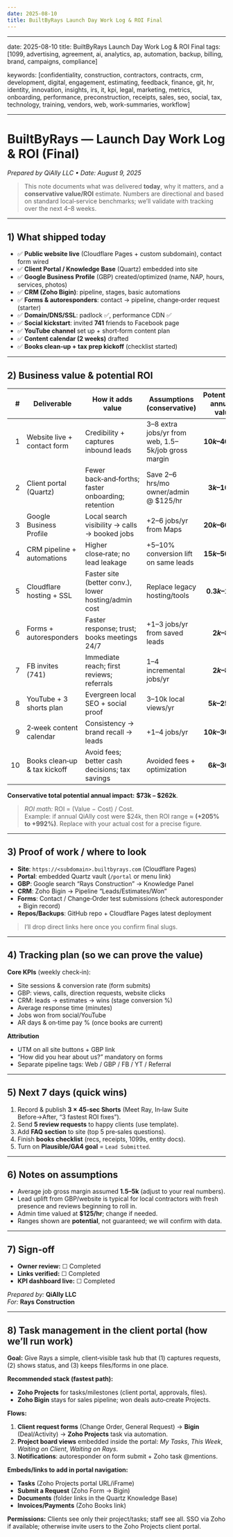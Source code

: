 ```yaml
---
date: 2025-08-10
title: BuiltByRays Launch Day Work Log & ROI Final
---
```

---
date: 2025-08-10
title: BuiltByRays Launch Day Work Log & ROI Final
tags: [1099, advertising, agreement, ai, analytics, ap, automation, backup, billing, brand, campaigns, compliance]

keywords: [confidentiality, construction, contractors, contracts, crm, development, digital, engagement, estimating, feedback, finance, git, hr, identity, innovation, insights, irs, it, kpi, legal, marketing, metrics, onboarding, performance, preconstruction, receipts, sales, seo, social, tax, technology, training, vendors, web, work-summaries, workflow]

---
# BuiltByRays — Launch Day Work Log & ROI (Final)

*Prepared by QiAlly LLC • Date: August 9, 2025*

> This note documents what was delivered **today**, why it matters, and a **conservative value/ROI** estimate. Numbers are directional and based on standard local‑service benchmarks; we’ll validate with tracking over the next 4–8 weeks.

---

## 1) What shipped today

- ✅ **Public website live** (Cloudflare Pages + custom subdomain), contact form wired
- ✅ **Client Portal / Knowledge Base** (Quartz) embedded into site
- ✅ **Google Business Profile** (GBP) created/optimized (name, NAP, hours, services, photos)
- ✅ **CRM (Zoho Bigin)**: pipeline, stages, basic automations
- ✅ **Forms & autoresponders**: contact → pipeline, change‑order request (starter)
- ✅ **Domain/DNS/SSL**: padlock ✅, performance CDN ✅
- ✅ **Social kickstart**: invited **741** friends to Facebook page
- ✅ **YouTube channel** set up + short‑form content plan
- ✅ **Content calendar (2 weeks)** drafted
- ✅ **Books clean‑up + tax prep kickoff** (checklist started)

---

## 2) Business value & potential ROI

| # | Deliverable | How it adds value | Assumptions (conservative) | Potential **annual** value |
|---:|---|---|---|---:|
| 1 | Website live + contact form | Credibility + captures inbound leads | 3–8 extra jobs/yr from web, $1.5–$5k/job gross margin | **$10k–$40k** |
| 2 | Client portal (Quartz) | Fewer back‑and‑forths; faster onboarding; retention | Save 2–6 hrs/mo owner/admin @ $125/hr | **$3k–$10k** |
| 3 | Google Business Profile | Local search visibility → calls → booked jobs | +2–6 jobs/yr from Maps | **$20k–$60k** |
| 4 | CRM pipeline + automations | Higher close‑rate; no lead leakage | +5–10% conversion lift on same leads | **$15k–$50k** |
| 5 | Cloudflare hosting + SSL | Faster site (better conv.), lower hosting/admin cost | Replace legacy hosting/tools | **$0.3k–$1k** |
| 6 | Forms + autoresponders | Faster response; trust; books meetings 24/7 | +1–3 jobs/yr from saved leads | **$2k–$8k** |
| 7 | FB invites (741) | Immediate reach; first reviews; referrals | 1–4 incremental jobs/yr | **$2k–$8k** |
| 8 | YouTube + 3 shorts plan | Evergreen local SEO + social proof | 3–10k local views/yr | **$5k–$25k** |
| 9 | 2‑week content calendar | Consistency → brand recall → leads | +1–4 jobs/yr | **$10k–$30k** |
|10 | Books clean‑up & tax kickoff | Avoid fees; better cash decisions; tax savings | Avoided fees + optimization | **$6k–$30k** |

**Conservative total potential annual impact:** **$73k – $262k**.

> *ROI math:* ROI = (Value − Cost) / Cost.  
> Example: if annual QiAlly cost were $24k, then ROI range ≈ **(+205% to +992%)**. Replace with your actual cost for a precise figure.

---

## 3) Proof of work / where to look

- **Site**: `https://<subdomain>.builtbyrays.com` (Cloudflare Pages)
- **Portal**: embedded Quartz vault (`/portal` or menu link)
- **GBP**: Google search “Rays Construction” → Knowledge Panel
- **CRM**: Zoho Bigin → Pipeline “Leads/Estimates/Won”
- **Forms**: Contact / Change‑Order test submissions (check autoresponder + Bigin record)
- **Repos/Backups**: GitHub repo + Cloudflare Pages latest deployment

> I’ll drop direct links here once you confirm final slugs.

---

## 4) Tracking plan (so we can prove the value)

**Core KPIs** (weekly check‑in):
- Site sessions & conversion rate (form submits)
- GBP: views, calls, direction requests, website clicks
- CRM: leads → estimates → wins (stage conversion %)
- Average response time (minutes)
- Jobs won from social/YouTube
- AR days & on‑time pay % (once books are current)

**Attribution**
- UTM on all site buttons + GBP link  
- “How did you hear about us?” mandatory on forms  
- Separate pipeline tags: Web / GBP / FB / YT / Referral

---

## 5) Next 7 days (quick wins)

1) Record & publish **3 × 45‑sec Shorts** (Meet Ray, In‑law Suite Before→After, “3 fastest ROI fixes”).  
2) Send **5 review requests** to happy clients (use template).  
3) Add **FAQ section** to site (top 5 pre‑sales questions).  
4) Finish **books checklist** (recs, receipts, 1099s, entity docs).  
5) Turn on **Plausible/GA4 goal** = `Lead Submitted`.

---

## 6) Notes on assumptions
- Average job gross margin assumed **$1.5–$5k** (adjust to your real numbers).  
- Lead uplift from GBP/website is typical for local contractors with fresh presence and reviews beginning to roll in.  
- Admin time valued at **$125/hr**; change if needed.  
- Ranges shown are **potential**, not guaranteed; we will confirm with data.

---

## 7) Sign‑off
- **Owner review:** ☐ Completed  
- **Links verified:** ☐ Completed  
- **KPI dashboard live:** ☐ Completed  

*Prepared by:* **QiAlly LLC**  
*For:* **Rays Construction**

---

## 8) Task management in the client portal (how we’ll run work)

**Goal:** Give Rays a simple, client‑visible task hub that (1) captures requests, (2) shows status, and (3) keeps files/forms in one place.

**Recommended stack (fastest path):**
- **Zoho Projects** for tasks/milestones (client portal, approvals, files).  
- **Zoho Bigin** stays for sales pipeline; won deals auto‑create Projects.

**Flows:**
1) **Client request forms** (Change Order, General Request) → **Bigin** (Deal/Activity) → **Zoho Projects** task via automation.
2) **Project board views** embedded inside the portal: *My Tasks*, *This Week*, *Waiting on Client*, *Waiting on Rays*.
3) **Notifications**: autoresponder on form submit + Zoho task @mentions.

**Embeds/links to add in portal navigation:**
- **Tasks** (Zoho Projects portal URL/iFrame)
- **Submit a Request** (Zoho Form → Bigin)
- **Documents** (folder links in the Quartz Knowledge Base)
- **Invoices/Payments** (Zoho Books link)

**Permissions:** Clients see only their project/tasks; staff see all. SSO via Zoho if available; otherwise invite users to the Zoho Projects client portal.
